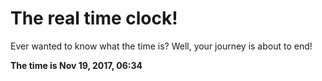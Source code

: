 # The real time clock!

Ever wanted to know what the time is? Well, your journey is about to end!

**The time is Nov 19, 2017, 06:34**
